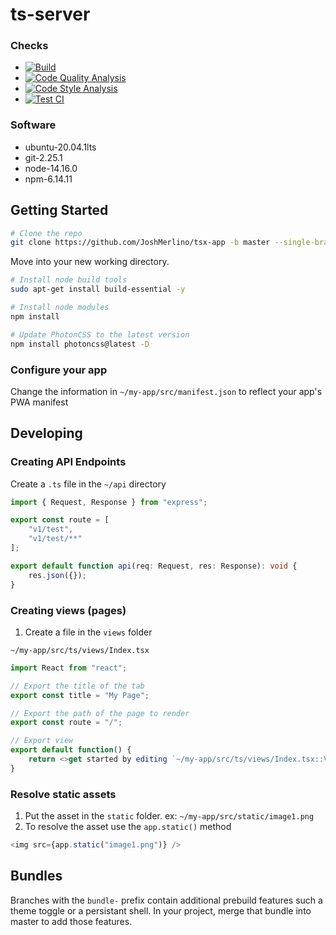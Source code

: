 # ts-server
### Checks
* [![Build](https://github.com/JoshMerlino/ts-server/actions/workflows/build.yml/badge.svg)](https://github.com/JoshMerlino/ts-server/actions/workflows/build.yml)
* [![Code Quality Analysis](https://github.com/JoshMerlino/ts-server/actions/workflows/code-quality-analysis.yml/badge.svg)](https://github.com/JoshMerlino/ts-server/actions/workflows/code-quality-analysis.yml)
* [![Code Style Analysis](https://github.com/JoshMerlino/ts-server/actions/workflows/code-style-analysis.yml/badge.svg)](https://github.com/JoshMerlino/ts-server/actions/workflows/code-style-analysis.yml)
* [![Test CI](https://github.com/JoshMerlino/ts-server/actions/workflows/test-ci.yml/badge.svg)](https://github.com/JoshMerlino/ts-server/actions/workflows/test-ci.yml)

### Software
* ubuntu-20.04.1lts
* git-2.25.1
* node-14.16.0
* npm-6.14.11

## Getting Started
```bash
# Clone the repo
git clone https://github.com/JoshMerlino/tsx-app -b master --single-branch -o upstream my-server
```

Move into your new working directory.

```bash
# Install node build tools
sudo apt-get install build-essential -y

# Install node modules
npm install

# Update PhotonCSS to the latest version
npm install photoncss@latest -D
```
### Configure your app
Change the information in `~/my-app/src/manifest.json` to reflect your app's PWA manifest

## Developing

### Creating API Endpoints
Create a `.ts` file in the `~/api` directory
```typescript
import { Request, Response } from "express";

export const route = [
	"v1/test",
	"v1/test/**"
];

export default function api(req: Request, res: Response): void {
	res.json({});
}
```

### Creating views (pages)
1. Create a file in the `views` folder

`~/my-app/src/ts/views/Index.tsx`
```js
import React from "react";

// Export the title of the tab
export const title = "My Page";

// Export the path of the page to render
export const route = "/";

// Export view
export default function() {
	return <>get started by editing `~/my-app/src/ts/views/Index.tsx::View`</>
}
```

### Resolve static assets
1. Put the asset in the `static` folder. ex: `~/my-app/src/static/image1.png`
2. To resolve the asset use the `app.static()` method

```js
<img src={app.static("image1.png")} />
```

## Bundles
Branches with the `bundle-` prefix contain additional prebuild features such a theme toggle or a persistant shell.
In your project, merge that bundle into master to add those features.
